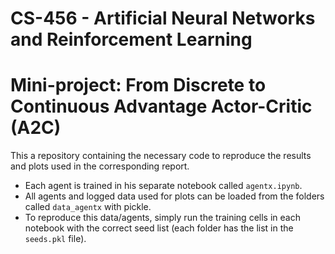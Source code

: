 # CS-456 - Artificial Neural Networks and Reinforcement Learning
# Mini-project: From Discrete to Continuous Advantage Actor-Critic (A2C)

This a repository containing the necessary code to reproduce the results and plots used in the corresponding report. 
- Each agent is trained in his separate notebook called ```agentx.ipynb```.
- All agents and logged data used for plots can be loaded from the folders called ```data_agentx``` with pickle. 
- To reproduce this data/agents, simply run the training cells in each notebook with the correct seed list (each folder has the list in the ```seeds.pkl``` file).
